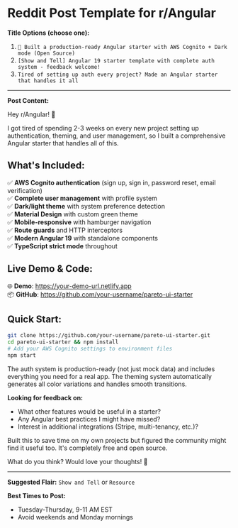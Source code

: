# Reddit Post Template for r/Angular

**Title Options (choose one):**
1. `🚀 Built a production-ready Angular starter with AWS Cognito + Dark mode (Open Source)`
2. `[Show and Tell] Angular 19 starter template with complete auth system - feedback welcome!`
3. `Tired of setting up auth every project? Made an Angular starter that handles it all`

---

**Post Content:**

Hey r/Angular! 👋

I got tired of spending 2-3 weeks on every new project setting up authentication, theming, and user management, so I built a comprehensive Angular starter that handles all of this.

## What's Included:
✅ **AWS Cognito authentication** (sign up, sign in, password reset, email verification)  
✅ **Complete user management** with profile system  
✅ **Dark/light theme** with system preference detection  
✅ **Material Design** with custom green theme  
✅ **Mobile-responsive** with hamburger navigation  
✅ **Route guards** and HTTP interceptors  
✅ **Modern Angular 19** with standalone components  
✅ **TypeScript strict mode** throughout  

## Live Demo & Code:
🌐 **Demo**: https://your-demo-url.netlify.app  
📦 **GitHub**: https://github.com/your-username/pareto-ui-starter  

## Quick Start:
```bash
git clone https://github.com/your-username/pareto-ui-starter.git
cd pareto-ui-starter && npm install
# Add your AWS Cognito settings to environment files
npm start
```

The auth system is production-ready (not just mock data) and includes everything you need for a real app. The theming system automatically generates all color variations and handles smooth transitions.

**Looking for feedback on:**
- What other features would be useful in a starter?
- Any Angular best practices I might have missed?
- Interest in additional integrations (Stripe, multi-tenancy, etc.)?

Built this to save time on my own projects but figured the community might find it useful too. It's completely free and open source.

What do you think? Would love your thoughts! 🚀

---

**Suggested Flair:** `Show and Tell` or `Resource`

**Best Times to Post:**
- Tuesday-Thursday, 9-11 AM EST
- Avoid weekends and Monday mornings
